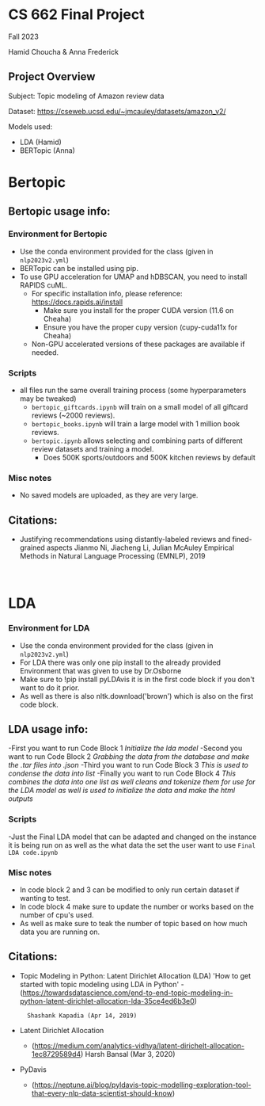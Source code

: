 # CS 662 Final Project

Fall 2023

Hamid Choucha & Anna Frederick

## Project Overview

Subject: Topic modeling of Amazon review data

Dataset: https://cseweb.ucsd.edu/~jmcauley/datasets/amazon_v2/

Models used:

- LDA (Hamid)
- BERTopic (Anna)

# **Bertopic**

## Bertopic usage info:

### Environment for Bertopic

- Use the conda environment provided for the class (given in `nlp2023v2.yml`)
- BERTopic can be installed using pip.
- To use GPU acceleration for UMAP and hDBSCAN, you need to install RAPIDS cuML.
  - For specific installation info, please reference: https://docs.rapids.ai/install
    - Make sure you install for the proper CUDA version (11.6 on Cheaha)
    - Ensure you have the proper cupy version (cupy-cuda11x for Cheaha)
  - Non-GPU accelerated versions of these packages are available if needed.

### Scripts

- all files run the same overall training process (some hyperparameters may be tweaked)
  - `bertopic_giftcards.ipynb` will train on a small model of all giftcard reviews (~2000 reviews).
  - `bertopic_books.ipynb` will train a large model with 1 million book reviews.
  - `bertopic.ipynb` allows selecting and combining parts of different review datasets and training a model.
    - Does 500K sports/outdoors and 500K kitchen reviews by default

### Misc notes

- No saved models are uploaded, as they are very large.

## Citations:

- Justifying recommendations using distantly-labeled reviews and fined-grained aspects
  Jianmo Ni, Jiacheng Li, Julian McAuley
  Empirical Methods in Natural Language Processing (EMNLP), 2019

<br>

# **LDA**

### Environment for LDA

- Use the conda environment provided for the class (given in `nlp2023v2.yml`)
- For LDA there was only one pip install to the already provided Environment that was given to use by Dr.Osborne
- Make sure to !pip install pyLDAvis it is in the first code block if you don't want to do it prior.
- As well as there is also nltk.download('brown') which is also on the first code block.

## LDA usage info:

-First you want to run Code Block 1 _Initialize the lda model_
-Second you want to run Code Block 2 _Grabbing the data from the database and make the .tar files into .json_
-Third you want to run Code Block 3 _This is used to condense the data into list_
-Finally you want to run Code Block 4 _This combines the data into one list as well cleans and tokenize them for use for the LDA model as well is used to initialize the data and make the html outputs_

### Scripts

-Just the Final LDA model that can be adapted and changed on the instance it is being run on as well as the what data the set the user want to use `Final LDA code.ipynb`

### Misc notes

- In code block 2 and 3 can be modified to only run certain dataset if wanting to test.
- In code block 4 make sure to update the number or works based on the number of cpu's used.
- As well as make sure to teak the number of topic based on how much data you are running on.

## Citations:

- Topic Modeling in Python: Latent Dirichlet Allocation (LDA)
  'How to get started with topic modeling using LDA in Python' - (https://towardsdatascience.com/end-to-end-topic-modeling-in-python-latent-dirichlet-allocation-lda-35ce4ed6b3e0)

        Shashank Kapadia (Apr 14, 2019)

- Latent Dirichlet Allocation

  - (https://medium.com/analytics-vidhya/latent-dirichelt-allocation-1ec8729589d4)
    Harsh Bansal (Mar 3, 2020)

- PyDavis

  - (https://neptune.ai/blog/pyldavis-topic-modelling-exploration-tool-that-every-nlp-data-scientist-should-know)
